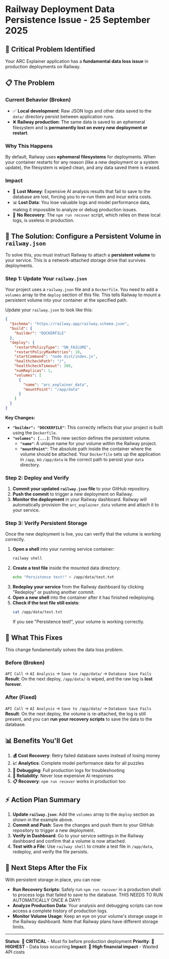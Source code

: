 # Railway Deployment Data Persistence Issue - 25 September 2025

## 🚨 **Critical Problem Identified**

Your ARC Explainer application has a **fundamental data loss issue** in production deployments on Railway.

## 📋 **The Problem**

### **Current Behavior (Broken)**
- ✅ **Local development**: Raw JSON logs and other data saved to the `data/` directory persist between application runs.
- ❌ **Railway production**: The same data is saved to an ephemeral filesystem and is **permanently lost on every new deployment or restart**.

### **Why This Happens**
By default, Railway uses **ephemeral filesystems** for deployments. When your container restarts for any reason (like a new deployment or a system update), the filesystem is wiped clean, and any data saved there is erased.

### **Impact**
- 💸 **Lost Money**: Expensive AI analysis results that fail to save to the database are lost, forcing you to re-run them and incur extra costs.
- 📊 **Lost Data**: You lose valuable logs and model performance data, making it impossible to analyze or debug production issues.
- 🔄 **No Recovery**: The `npm run recover` script, which relies on these local logs, is useless in production.

## 🎯 **The Solution: Configure a Persistent Volume in `railway.json`**

To solve this, you must instruct Railway to attach a **persistent volume** to your service. This is a network-attached storage drive that survives deployments.

### **Step 1: Update Your `railway.json`**

Your project uses a `railway.json` file and a `Dockerfile`. You need to add a `volumes` array to the `deploy` section of this file. This tells Railway to mount a persistent volume into your container at the specified path.

Update your `railway.json` to look like this:

```json
{
  "$schema": "https://railway.app/railway.schema.json",
  "build": {
    "builder": "DOCKERFILE"
  },
  "deploy": {
    "restartPolicyType": "ON_FAILURE",
    "restartPolicyMaxRetries": 10,
    "startCommand": "node dist/index.js",
    "healthcheckPath": "/",
    "healthcheckTimeout": 300,
    "numReplicas": 1,
    "volumes": [
      {
        "name": "arc_explainer_data",
        "mountPoint": "/app/data"
      }
    ]
  }
}
```

**Key Changes:**
- **`"builder": "DOCKERFILE"`**: This correctly reflects that your project is built using the `Dockerfile`.
- **`"volumes": [...]`**: This new section defines the persistent volume.
  - **`"name"`**: A unique name for your volume within the Railway project.
  - **`"mountPoint"`**: The absolute path inside the container where the volume should be attached. Your `Dockerfile` sets up the application in `/app`, so `/app/data` is the correct path to persist your `data` directory.

### **Step 2: Deploy and Verify**

1.  **Commit your updated `railway.json` file** to your GitHub repository.
2.  **Push the commit** to trigger a new deployment on Railway.
3.  **Monitor the deployment** in your Railway dashboard. Railway will automatically provision the `arc_explainer_data` volume and attach it to your service.

### **Step 3: Verify Persistent Storage**

Once the new deployment is live, you can verify that the volume is working correctly.

1.  **Open a shell** into your running service container:
    ```bash
    railway shell
    ```
2.  **Create a test file** inside the mounted data directory:
    ```bash
    echo "Persistence test!" > /app/data/test.txt
    ```
3.  **Redeploy your service** from the Railway dashboard by clicking "Redeploy" or pushing another commit.
4.  **Open a new shell** into the container after it has finished redeploying.
5.  **Check if the test file still exists**:
    ```bash
    cat /app/data/test.txt
    ```
    If you see "Persistence test!", your volume is working correctly.

## 🔧 **What This Fixes**

This change fundamentally solves the data loss problem.

### **Before (Broken)**
`API Call` → `AI Analysis` → `Save to /app/data/` → `Database Save Fails`
**Result**: On the next deploy, `/app/data/` is wiped, and the raw log is **lost forever**.

### **After (Fixed)**
`API Call` → `AI Analysis` → `Save to /app/data/` → `Database Save Fails`
**Result**: On the next deploy, the volume is re-attached, the log is still present, and you can **run your recovery scripts** to save the data to the database.

## 📊 **Benefits You'll Get**

1. **💰 Cost Recovery**: Retry failed database saves instead of losing money
2. **📈 Analytics**: Complete model performance data for all puzzles
3. **🐛 Debugging**: Full production logs for troubleshooting
4. **🔄 Reliability**: Never lose expensive AI responses
5. **📋 Recovery**: `npm run recover` works in production too

## ⚡ **Action Plan Summary**

1.  **Update `railway.json`**: Add the `volumes` array to the `deploy` section as shown in the example above.
2.  **Commit and Push**: Save the changes and push them to your GitHub repository to trigger a new deployment.
3.  **Verify in Dashboard**: Go to your service settings in the Railway dashboard and confirm that a volume is now attached.
4.  **Test with a File**: Use `railway shell` to create a test file in `/app/data`, redeploy, and verify the file persists.

## 🚀 **Next Steps After the Fix**

With persistent storage in place, you can now:

-   **Run Recovery Scripts**: Safely run `npm run recover` in a production shell to process logs that failed to save to the database.  THIS NEEDS TO RUN AUTOMATICALLY ONCE A DAY!!  
-   **Analyze Production Data**: Your analysis and debugging scripts can now access a complete history of production logs.
-   **Monitor Volume Usage**: Keep an eye on your volume's storage usage in the Railway dashboard. Note that Railway plans have different storage limits.

---

**Status**: 🔴 **CRITICAL** - Must fix before production deployment
**Priority**: 🚨 **HIGHEST** - Data loss occurring
**Impact**: 💸 **High financial impact** - Wasted API costs
